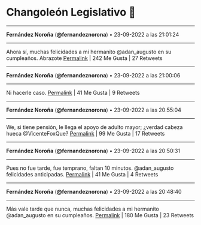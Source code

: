 # Changoleón Legislativo 🙈
*****
**Fernández Noroña** (**@fernandeznorona**) • 23-09-2022 a las 21:01:24
*****
Ahora sí, muchas felicidades a mi hermanito @adan_augusto en su cumpleaños. Abrazote
[Permalink](https://twitter.com/fernandeznorona/status/1573538066140209153) | 242 Me Gusta | 27 Retweets
*****
**Fernández Noroña** (**@fernandeznorona**) • 23-09-2022 a las 21:00:06
*****
Ni hacerle caso.
[Permalink](https://twitter.com/fernandeznorona/status/1573537739110322176) | 41 Me Gusta | 9 Retweets
*****
**Fernández Noroña** (**@fernandeznorona**) • 23-09-2022 a las 20:55:04
*****
We, si tiene pensión, le llega el apoyo de adulto mayor; ¿verdad cabeza hueca @VicenteFoxQue?
[Permalink](https://twitter.com/fernandeznorona/status/1573536471486763009) | 99 Me Gusta | 17 Retweets
*****
**Fernández Noroña** (**@fernandeznorona**) • 23-09-2022 a las 20:50:31
*****
Pues no fue tarde, fue temprano, faltan 10 minutos. @adan_augusto felicidades anticipadas.
[Permalink](https://twitter.com/fernandeznorona/status/1573535325066084359) | 41 Me Gusta | 4 Retweets
*****
**Fernández Noroña** (**@fernandeznorona**) • 23-09-2022 a las 20:48:40
*****
Más vale tarde que nunca, muchas felicidades a mi hermanito @adan_augusto en su cumpleaños.
[Permalink](https://twitter.com/fernandeznorona/status/1573534862958526467) | 180 Me Gusta | 23 Retweets
